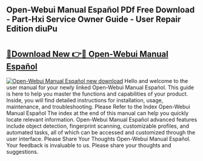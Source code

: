 ## Open-Webui Manual Español PDf Free Download - Part-Hxi Service Owner Guide - User Repair Edition diuPu

# <h2><a href="http://bc20151.oget.top/?id=Open-Webui+Manual+Espa%c3%b1ol">🔗Download New 👉🔴 Open-Webui Manual Español</a></h2>

[![Open-Webui Manual Español new download](https://i.imgur.com/5g1atiW.png)](http://bc20151.oget.top/?id=Open-Webui+Manual+Espa%c3%b1ol)
Hello and welcome to the user manual for your newly linked Open-Webui Manual Español. This guide is here to help you master the functions and capabilities of your product. Inside, you will find detailed instructions for installation, usage, maintenance, and troubleshooting. Please Refer to the Index Open-Webui Manual Español The index at the end of this manual can help you quickly locate relevant information. Open-Webui Manual Español advanced features include object detection, fingerprint scanning, customizable profiles, and automated tasks, all of which can be accessed and customized through the user interface. Please Share Your Thoughts Open-Webui Manual Español. Your feedback is invaluable to us. Please share your thoughts and suggestions.
